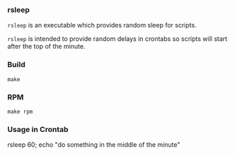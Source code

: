 ### rsleep

`rsleep` is an executable which provides random sleep for scripts.

`rsleep` is intended to provide random delays in crontabs so scripts will start after the top of the minute.

### Build

`make`

### RPM

`make rpm`

### Usage in Crontab

rsleep 60; echo "do something in the middle of the minute"
